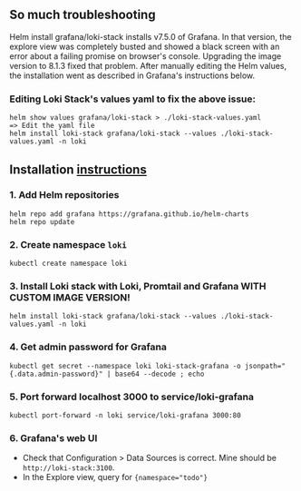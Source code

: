 ## So much troubleshooting
Helm install grafana/loki-stack installs v7.5.0 of Grafana. In that version, the explore view was completely busted and showed a black screen with an error about a failing promise on browser's console. Upgrading the image version to 8.1.3 fixed that problem. After manually editing the Helm values, the installation went as described in Grafana's instructions below.

### Editing Loki Stack's values yaml to fix the above issue:

```
helm show values grafana/loki-stack > ./loki-stack-values.yaml
=> Edit the yaml file
helm install loki-stack grafana/loki-stack --values ./loki-stack-values.yaml -n loki
```

## Installation [instructions](https://grafana.com/docs/loki/latest/installation/helm/)

### 1. Add Helm repositories

```
helm repo add grafana https://grafana.github.io/helm-charts
helm repo update
```

### 2. Create namespace `loki`

```
kubectl create namespace loki
```

### 3. Install Loki stack with Loki, Promtail and Grafana WITH CUSTOM IMAGE VERSION!

```
helm install loki-stack grafana/loki-stack --values ./loki-stack-values.yaml -n loki
```

### 4. Get admin password for Grafana

```
kubectl get secret --namespace loki loki-stack-grafana -o jsonpath="{.data.admin-password}" | base64 --decode ; echo
```

### 5. Port forward localhost 3000 to service/loki-grafana

```
kubectl port-forward -n loki service/loki-grafana 3000:80
```

### 6. Grafana's web UI

- Check that Configuration > Data Sources is correct. Mine should be `http://loki-stack:3100`.
- In the Explore view, query for `{namespace="todo"}`
